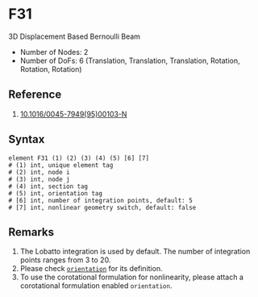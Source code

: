 # F31

3D Displacement Based Bernoulli Beam

* Number of Nodes: 2
* Number of DoFs: 6 (Translation, Translation, Translation, Rotation, Rotation, Rotation)

## Reference

1. [10.1016/0045-7949(95)00103-N](https://doi.org/10.1016/0045-7949(95)00103-N)

## Syntax

```
element F31 (1) (2) (3) (4) (5) [6] [7]
# (1) int, unique element tag
# (2) int, node i
# (3) int, node j
# (4) int, section tag
# (5) int, orientation tag
# [6] int, number of integration points, default: 5
# [7] int, nonlinear geometry switch, default: false
```

## Remarks

1. The Lobatto integration is used by default. The number of integration points ranges from 3 to 20.
2. Please check [`orientation`](Orientation.md) for its definition.
3. To use the corotational formulation for nonlinearity, please attach a corotational formulation enabled `orientation`.
